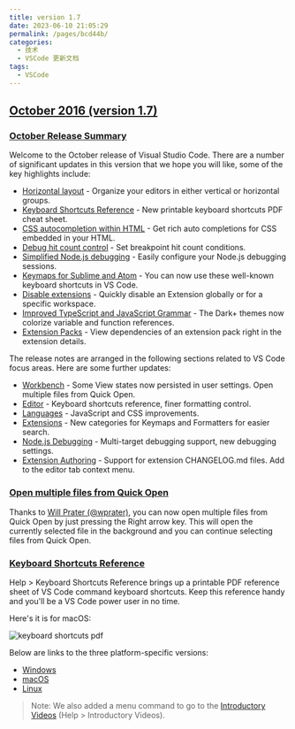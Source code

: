 ```yaml
---
title: version 1.7
date: 2023-06-10 21:05:29
permalink: /pages/bcd44b/
categories:
  - 技术
  - VSCode 更新文档
tags:
  - VSCode
---
```


## [October 2016 (version 1.7)](https://code.visualstudio.com/updates/v1_7)

### [October Release Summary](https://code.visualstudio.com/updates/v1_7#_october-release-summary)

Welcome to the October release of Visual Studio Code. There are a number of significant updates in this version that we hope you will like, some of the key highlights include:

- [Horizontal layout](https://code.visualstudio.com/updates/v1_7#_horizontal-layout) - Organize your editors in either vertical or horizontal groups.
- [Keyboard Shortcuts Reference](https://code.visualstudio.com/updates/v1_7#_keyboard-shortcuts-reference) - New printable keyboard shortcuts PDF cheat sheet.
- [CSS autocompletion within HTML](https://code.visualstudio.com/updates/v1_7#_css-completions-in-html) - Get rich auto completions for CSS embedded in your HTML.
- [Debug hit count control](https://code.visualstudio.com/updates/v1_7#_hit-count-conditional-breakpoints) - Set breakpoint hit count conditions.
- [Simplified Node.js debugging](https://code.visualstudio.com/updates/v1_7#_simplified-launch-configuration) - Easily configure your Node.js debugging sessions.
- [Keymaps for Sublime and Atom](https://code.visualstudio.com/updates/v1_7#_keymaps-category) - You can now use these well-known keyboard shortcuts in VS Code.
- [Disable extensions](https://code.visualstudio.com/updates/v1_7#_disable-extensions) - Quickly disable an Extension globally or for a specific workspace.
- [Improved TypeScript and JavaScript Grammar](https://code.visualstudio.com/updates/v1_7#_improved-typescript-and-javascript-grammar) - The Dark+ themes now colorize variable and function references.
- [Extension Packs](https://code.visualstudio.com/updates/v1_7#_extension-packs) - View dependencies of an extension pack right in the extension details.

The release notes are arranged in the following sections related to VS Code focus areas. Here are some further updates:

- [Workbench](https://code.visualstudio.com/updates/v1_7#_workbench) - Some View states now persisted in user settings. Open multiple files from Quick Open.
- [Editor](https://code.visualstudio.com/updates/v1_7#_editor) - Keyboard shortcuts reference, finer formatting control.
- [Languages](https://code.visualstudio.com/updates/v1_7#_languages) - JavaScript and CSS improvements.
- [Extensions](https://code.visualstudio.com/updates/v1_7#_extensions) - New categories for Keymaps and Formatters for easier search.
- [Node.js Debugging](https://code.visualstudio.com/updates/v1_7#_node-debugging) - Multi-target debugging support, new debugging settings.
- [Extension Authoring](https://code.visualstudio.com/updates/v1_7#_extension-authoring) - Support for extension CHANGELOG.md files. Add to the editor tab context menu.

### [Open multiple files from Quick Open](https://code.visualstudio.com/updates/v1_7#_open-multiple-files-from-quick-open)

Thanks to [Will Prater (@wprater)](https://github.com/wprater), you can now open multiple files from Quick Open by just pressing the Right arrow key. This will open the currently selected file in the background and you can continue selecting files from Quick Open.

### [Keyboard Shortcuts Reference](https://code.visualstudio.com/updates/v1_7#_keyboard-shortcuts-reference)

Help > Keyboard Shortcuts Reference brings up a printable PDF reference sheet of VS Code command keyboard shortcuts. Keep this reference handy and you'll be a VS Code power user in no time.

Here's it is for macOS:

![keyboard shortcuts pdf](https://code.visualstudio.com/assets/updates/1_7/keyboard-shortcuts-pdf.png)

Below are links to the three platform-specific versions:

- [Windows](https://go.microsoft.com/fwlink/?linkid=832145)
- [macOS](https://go.microsoft.com/fwlink/?linkid=832143)
- [Linux](https://go.microsoft.com/fwlink/?linkid=832144)

> Note: We also added a menu command to go to the [Introductory Videos](https://code.visualstudio.com/docs/getstarted/introvideos) (Help > Introductory Videos).
